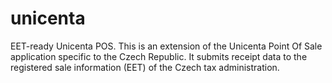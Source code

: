 # unicenta
EET-ready Unicenta POS. This is an extension of the Unicenta Point Of Sale application specific to the Czech Republic. It submits receipt data to the registered sale information (EET) of the Czech tax administration.
